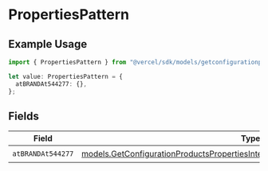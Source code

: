 # PropertiesPattern

## Example Usage

```typescript
import { PropertiesPattern } from "@vercel/sdk/models/getconfigurationproductsop.js";

let value: PropertiesPattern = {
  atBRANDAt544277: {},
};
```

## Fields

| Field                                                                                                                                                                    | Type                                                                                                                                                                     | Required                                                                                                                                                                 | Description                                                                                                                                                              |
| ------------------------------------------------------------------------------------------------------------------------------------------------------------------------ | ------------------------------------------------------------------------------------------------------------------------------------------------------------------------ | ------------------------------------------------------------------------------------------------------------------------------------------------------------------------ | ------------------------------------------------------------------------------------------------------------------------------------------------------------------------ |
| `atBRANDAt544277`                                                                                                                                                        | [models.GetConfigurationProductsPropertiesIntegrationsResponse200AtBRANDAt544277](../models/getconfigurationproductspropertiesintegrationsresponse200atbrandat544277.md) | :heavy_check_mark:                                                                                                                                                       | N/A                                                                                                                                                                      |